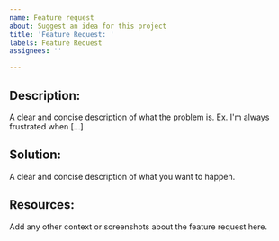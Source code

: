 ```yaml
---
name: Feature request
about: Suggest an idea for this project
title: 'Feature Request: '
labels: Feature Request
assignees: ''

---
```


## Description:
A clear and concise description of what the problem is. Ex. I'm always frustrated when [...]

## Solution:
A clear and concise description of what you want to happen.

## Resources:
Add any other context or screenshots about the feature request here.
